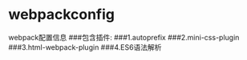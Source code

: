 # webpackconfig
webpack配置信息
###包含插件:
###1.autoprefix
###2.mini-css-plugin
###3.html-webpack-plugin
###4.ES6语法解析

